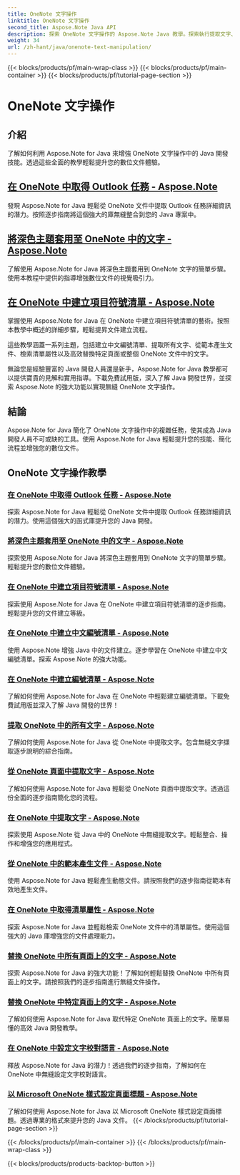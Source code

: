 ```yaml
---
title: OneNote 文字操作
linktitle: OneNote 文字操作
second_title: Aspose.Note Java API
description: 探索 OneNote 文字操作的 Aspose.Note Java 教學。探索執行提取文字、應用主題、建立清單等任務的有效方法。
weight: 34
url: /zh-hant/java/onenote-text-manipulation/
---
```


{{< blocks/products/pf/main-wrap-class >}}
{{< blocks/products/pf/main-container >}}
{{< blocks/products/pf/tutorial-page-section >}}

# OneNote 文字操作


## 介紹

了解如何利用 Aspose.Note for Java 來增強 OneNote 文字操作中的 Java 開發技能。透過這些全面的教學輕鬆提升您的數位文件體驗。

##  [在 OneNote 中取得 Outlook 任務 - Aspose.Note](./get-outlook-task/)
發現 Aspose.Note for Java 輕鬆從 OneNote 文件中提取 Outlook 任務詳細資訊的潛力。按照逐步指南將這個強大的庫無縫整合到您的 Java 專案中。

## [將深色主題套用至 OneNote 中的文字 - Aspose.Note](./apply-dark-theme/)
了解使用 Aspose.Note for Java 將深色主題套用到 OneNote 文字的簡單步驟。使用本教程中提供的指導增強數位文件的視覺吸引力。

## [在 OneNote 中建立項目符號清單 - Aspose.Note](./create-bulleted-list/)
掌握使用 Aspose.Note for Java 在 OneNote 中建立項目符號清單的藝術。按照本教學中概述的詳細步驟，輕鬆提昇文件建立流程。

這些教學涵蓋一系列主題，包括建立中文編號清單、提取所有文字、從範本產生文件、檢索清單屬性以及高效替換特定頁面或整個 OneNote 文件中的文字。

無論您是經驗豐富的 Java 開發人員還是新手，Aspose.Note for Java 教學都可以提供寶貴的見解和實用指導。下載免費試用版，深入了解 Java 開發世界，並探索 Aspose.Note 的強大功能以實現無縫 OneNote 文字操作。

## 結論
Aspose.Note for Java 簡化了 OneNote 文字操作中的複雜任務，使其成為 Java 開發人員不可或缺的工具。使用 Aspose.Note for Java 輕鬆提升您的技能、簡化流程並增強您的數位文件。
## OneNote 文字操作教學
### [在 OneNote 中取得 Outlook 任務 - Aspose.Note](./get-outlook-task/)
探索 Aspose.Note for Java 輕鬆從 OneNote 文件中提取 Outlook 任務詳細資訊的潛力。使用這個強大的函式庫提升您的 Java 開發。
### [將深色主題套用至 OneNote 中的文字 - Aspose.Note](./apply-dark-theme/)
探索使用 Aspose.Note for Java 將深色主題套用到 OneNote 文字的簡單步驟。輕鬆提升您的數位文件體驗。
### [在 OneNote 中建立項目符號清單 - Aspose.Note](./create-bulleted-list/)
探索使用 Aspose.Note for Java 在 OneNote 中建立項目符號清單的逐步指南。輕鬆提升您的文件建立等級。
### [在 OneNote 中建立中文編號清單 - Aspose.Note](./create-chinese-numbered-list/)
使用 Aspose.Note 增強 Java 中的文件建立。逐步學習在 OneNote 中建立中文編號清單。探索 Aspose.Note 的強大功能。
### [在 OneNote 中建立編號清單 - Aspose.Note](./create-numbered-list/)
了解如何使用 Aspose.Note for Java 在 OneNote 中輕鬆建立編號清單。下載免費試用版並深入了解 Java 開發的世界！
### [提取 OneNote 中的所有文字 - Aspose.Note](./extract-all-text/)
了解如何使用 Aspose.Note for Java 從 OneNote 中提取文字。包含無縫文字擷取逐步說明的綜合指南。
### [從 OneNote 頁面中提取文字 - Aspose.Note](./extract-text-from-a-page/)
了解如何使用 Aspose.Note for Java 輕鬆從 OneNote 頁面中提取文字。透過這份全面的逐步指南簡化您的流程。
### [在 OneNote 中提取文字 - Aspose.Note](./extract-text/)
探索使用 Aspose.Note 從 Java 中的 OneNote 中無縫提取文字。輕鬆整合、操作和增強您的應用程式。
### [從 OneNote 中的範本產生文件 - Aspose.Note](./generate-document-from-template/)
使用 Aspose.Note for Java 輕鬆產生動態文件。請按照我們的逐步指南從範本有效地產生文件。
### [在 OneNote 中取得清單屬性 - Aspose.Note](./get-list-properties/)
探索 Aspose.Note for Java 並輕鬆檢索 OneNote 文件中的清單屬性。使用這個強大的 Java 庫增強您的文件處理能力。
### [替換 OneNote 中所有頁面上的文字 - Aspose.Note](./replace-text-on-all-pages/)
探索 Aspose.Note for Java 的強大功能！了解如何輕鬆替換 OneNote 中所有頁面上的文字。請按照我們的逐步指南進行無縫文件操作。
### [替換 OneNote 中特定頁面上的文字 - Aspose.Note](./replace-text-on-particular-page/)
了解如何使用 Aspose.Note for Java 取代特定 OneNote 頁面上的文字。簡單易懂的高效 Java 開發教學。
### [在 OneNote 中設定文字校對語言 - Aspose.Note](./set-proofing-language-for-text/)
釋放 Aspose.Note for Java 的潛力！透過我們的逐步指南，了解如何在 OneNote 中無縫設定文字校對語言。
### [以 Microsoft OneNote 樣式設定頁面標題 - Aspose.Note](./setting-page-title-in-microsoft-onenote-style/)
了解如何使用 Aspose.Note for Java 以 Microsoft OneNote 樣式設定頁面標題。透過專業的格式來提升您的 Java 文件。
{{< /blocks/products/pf/tutorial-page-section >}}

{{< /blocks/products/pf/main-container >}}
{{< /blocks/products/pf/main-wrap-class >}}

{{< blocks/products/products-backtop-button >}}
